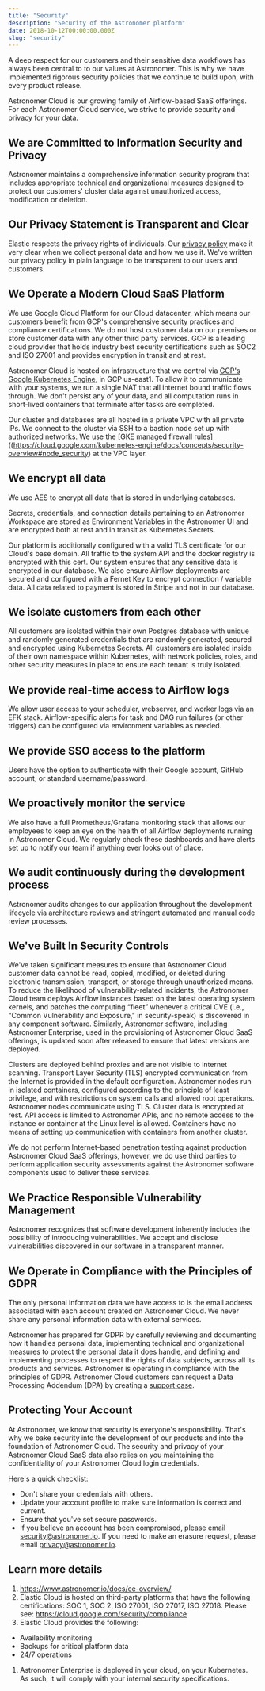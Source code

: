 ```yaml
---
title: "Security"
description: "Security of the Astronomer platform"
date: 2018-10-12T00:00:00.000Z
slug: "security"
---
```


A deep respect for our customers and their sensitive data workflows has always been central to to our values at Astronomer. This is why we have implemented rigorous security policies that we continue to build upon, with every product release.

Astronomer Cloud is our growing family of Airflow-based SaaS offerings. For each Astronomer Cloud service, we strive to provide security and privacy for your data.

## We are Committed to Information Security and Privacy

Astronomer maintains a comprehensive information security program that includes appropriate technical and organizational measures designed to protect our customers' cluster data against unauthorized access, modification or deletion.

## Our Privacy Statement is Transparent and Clear

Elastic respects the privacy rights of individuals. Our [privacy policy](https://www.astronomer.io/privacy/) make it very clear when we collect personal data and how we use it. We've written our privacy policy in plain language to be transparent to our users and customers.

## We Operate a Modern Cloud SaaS Platform

We use Google Cloud Platform for our Cloud datacenter, which means our customers benefit from GCP's comprehensive security practices and compliance certifications. We do not host customer data on our premises or store customer data with any other third party services. GCP is a leading cloud provider that holds industry best security certifications such as SOC2 and ISO 27001 and provides encryption in transit and at rest.

Astronomer Cloud is hosted on infrastructure that we control via [GCP's Google Kubernetes Engine](https://cloud.google.com/kubernetes-engine/docs/concepts/security-overview), in GCP us-east1. To allow it to communicate with your systems, we run a single NAT that all internet bound traffic flows through. We don't persist any of your data, and all computation runs in short-lived containers that terminate after tasks are completed.

Our cluster and databases are all hosted in a private VPC with all private IPs. We connect to the cluster via SSH to a bastion node set up with authorized networks. We use the [GKE managed firewall rules]((https://cloud.google.com/kubernetes-engine/docs/concepts/security-overview#node_security) at the VPC layer.

## We encrypt all data

We use AES to encrypt all data that is stored in underlying databases.

Secrets, credentials, and connection details pertaining to an Astronomer Workspace are stored as Environment Variables in the Astronomer UI and are encrypted both at rest and in transit as Kubernetes Secrets.

Our platform is additionally configured with a valid TLS certificate for our Cloud's base domain. All traffic to the system API and the docker registry is encrypted with this cert. Our system ensures that any sensitive data is encrypted in our database. We also ensure Airflow deployments are secured and configured with a Fernet Key to encrypt connection / variable data. All data related to payment is stored in Stripe and not in our database.

## We isolate customers from each other

All customers are isolated within their own Postgres database with unique and randomly generated credentials that are randomly generated, secured and encrypted using Kubernetes Secrets. All customers are isolated inside of their own namespace within Kubernetes, with network policies, roles, and other security measures in place to ensure each tenant is truly isolated.

## We provide real-time access to Airflow logs

We allow user access to your scheduler, webserver, and worker logs via an EFK stack. Airflow-specific alerts for task and DAG run failures (or other triggers) can be configured via environment variables as needed.

## We provide SSO access to the platform

Users have the option to authenticate with their Google account, GitHub account, or standard username/password.

## We proactively monitor the service

We also have a full Prometheus/Grafana monitoring stack that allows our employees to keep an eye on the health of all Airflow deployments running in Astronomer Cloud. We regularly check these dashboards and have alerts set up to notify our team if anything ever looks out of place.

## We audit continuously during the development process

Astronomer audits changes to our application throughout the development lifecycle via architecture reviews and stringent automated and manual code review processes.

## We've Built In Security Controls

We've taken significant measures to ensure that Astronomer Cloud customer data cannot be read, copied, modified, or deleted during electronic transmission, transport, or storage through unauthorized means. To reduce the likelihood of vulnerability-related incidents, the Astronomer Cloud team deploys Airflow instances based on the latest operating system kernels, and patches the computing “fleet” whenever a critical CVE (i.e., "Common Vulnerability and Exposure," in security-speak) is discovered in any component software. Similarly, Astronomer software, including Astronomer Enterprise, used in the provisioning of Astronomer Cloud SaaS offerings, is updated soon after released to ensure that latest versions are deployed.

Clusters are deployed behind proxies and are not visible to internet scanning. Transport Layer Security (TLS) encrypted communication from the Internet is provided in the default configuration. Astronomer nodes run in isolated containers, configured according to the principle of least privilege, and with restrictions on system calls and allowed root operations. Astronomer nodes communicate using TLS. Cluster data is encrypted at rest. API access is limited to Astronomer APIs, and no remote access to the instance or container at the Linux level is allowed. Containers have no means of setting up communication with containers from another cluster.

We do not perform Internet-based penetration testing against production Astronomer Cloud SaaS offerings, however, we do use third parties to perform application security assessments against the Astronomer software components used to deliver these services.

## We Practice Responsible Vulnerability Management

Astronomer recognizes that software development inherently includes the possibility of introducing vulnerabilities. We accept and disclose vulnerabilities discovered in our software in a transparent manner.

## We Operate in Compliance with the Principles of GDPR

The only personal information data we have access to is the email address associated with each account created on Astronomer Cloud. We never share any personal information data with external services.

Astronomer has prepared for GDPR by carefully reviewing and documenting how it handles personal data, implementing technical and organizational measures to protect the personal data it does handle, and defining and implementing processes to respect the rights of data subjects, across all its products and services. Astronomer is operating in compliance with the principles of GDPR. Astronomer Cloud customers can request a Data Processing Addendum (DPA) by creating a [support case](mailto:support@astronomer.io).

## Protecting Your Account

At Astronomer, we know that security is everyone's responsibility. That's why we bake security into the development of our products and into the foundation of Astronomer Cloud. The security and privacy of your Astronomer Cloud SaaS data also relies on you maintaining the confidentiality of your Astronomer Cloud login credentials.

Here's a quick checklist:

* Don't share your credentials with others.
* Update your account profile to make sure information is correct and current.
* Ensure that you've set secure passwords.
* If you believe an account has been compromised, please email [security@astronomer.io](mailto:security@astronomer.io). If you need to make an erasure request, please email [privacy@astronomer.io](mailto:privacy@astronomer.io).

## Learn more details

1. https://www.astronomer.io/docs/ee-overview/
1. Elastic Cloud is hosted on third-party platforms that have the following certifications:
SOC 1, SOC 2, ISO 27001, ISO 27017, ISO 27018. Please see: https://cloud.google.com/security/compliance
1. Elastic Cloud provides the following:
  * Availability monitoring
  * Backups for critical platform data
  * 24/7 operations
1. Astronomer Enterprise is deployed in your cloud, on your Kubernetes. As such, it will comply with your internal security specifications.
